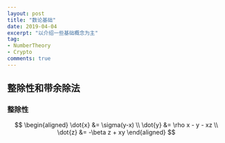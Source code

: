 ```yaml
---
layout: post
title: "数论基础"
date: 2019-04-04
excerpt: "以介绍一些基础概念为主"
tag:
- NumberTheory
- Crypto
comments: true
---
```


## 整除性和带余除法

### 整除性

$$ 
\begin{aligned} \dot{x} &= \sigma(y-x) \\ 
\dot{y} &= \rho x - y - xz \\ 
\dot{z} &= -\beta z + xy \end{aligned} 
$$